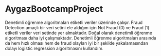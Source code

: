 # AygazBootcampProject

Denetimli öğrenme algoritmaları etiketli veriler üzerinde çalışır. Fraud Detection amaçlı bir veri setini ele aldığım için Not Fraud (0) ve Fraud (1) etiketli veriler veri setinde yer almaktadır. Doğal olarak denetimli öğrenme algoritması daha iyi çalışmaktadır. Denetimli öğrenme algoritmaları arasında da hem hızlı olması hem de fraud olayları iyi bir şekilde yakalamasından dolayı logistic regression algoritmasını kullandım.
